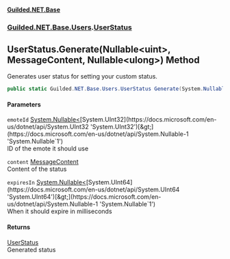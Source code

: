 #### [Guilded.NET.Base](Guilded_NET_Base.md 'Guilded.NET.Base')
### [Guilded.NET.Base.Users](Guilded_NET_Base.md#Guilded_NET_Base_Users 'Guilded.NET.Base.Users').[UserStatus](UserStatus.md 'Guilded.NET.Base.Users.UserStatus')
## UserStatus.Generate(Nullable&lt;uint&gt;, MessageContent, Nullable&lt;ulong&gt;) Method
Generates user status for setting your custom status.  
```csharp
public static Guilded.NET.Base.Users.UserStatus Generate(System.Nullable<uint> emoteId=null, Guilded.NET.Base.Chat.MessageContent content=null, System.Nullable<ulong> expiresIn=0uL);
```
#### Parameters
<a name='Guilded_NET_Base_Users_UserStatus_Generate(System_Nullable_uint__Guilded_NET_Base_Chat_MessageContent_System_Nullable_ulong_)_emoteId'></a>
`emoteId` [System.Nullable&lt;](https://docs.microsoft.com/en-us/dotnet/api/System.Nullable-1 'System.Nullable`1')[System.UInt32](https://docs.microsoft.com/en-us/dotnet/api/System.UInt32 'System.UInt32')[&gt;](https://docs.microsoft.com/en-us/dotnet/api/System.Nullable-1 'System.Nullable`1')  
ID of the emote it should use
  
<a name='Guilded_NET_Base_Users_UserStatus_Generate(System_Nullable_uint__Guilded_NET_Base_Chat_MessageContent_System_Nullable_ulong_)_content'></a>
`content` [MessageContent](MessageContent.md 'Guilded.NET.Base.Chat.MessageContent')  
Content of the status
  
<a name='Guilded_NET_Base_Users_UserStatus_Generate(System_Nullable_uint__Guilded_NET_Base_Chat_MessageContent_System_Nullable_ulong_)_expiresIn'></a>
`expiresIn` [System.Nullable&lt;](https://docs.microsoft.com/en-us/dotnet/api/System.Nullable-1 'System.Nullable`1')[System.UInt64](https://docs.microsoft.com/en-us/dotnet/api/System.UInt64 'System.UInt64')[&gt;](https://docs.microsoft.com/en-us/dotnet/api/System.Nullable-1 'System.Nullable`1')  
When it should expire in milliseconds
  
#### Returns
[UserStatus](UserStatus.md 'Guilded.NET.Base.Users.UserStatus')  
Generated status
